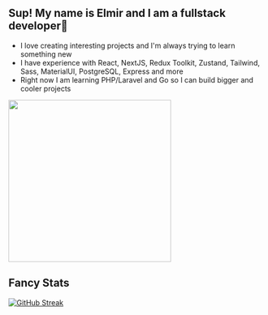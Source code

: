 Sup! My name is Elmir and I am a fullstack developer👋
---

- I love creating interesting projects and I'm always trying to learn something new 
- I have experience with React, NextJS, Redux Toolkit, Zustand, Tailwind, Sass, MaterialUI, PostgreSQL, Express and more
- Right now I am learning PHP/Laravel and Go so I can build bigger and cooler projects

<img src='https://media.giphy.com/media/v1.Y2lkPTc5MGI3NjExeG1oNDFkZmJnbmEyNXNvaG96eGFvZ2thZDZzbjRocXJ4OXFmemRmbiZlcD12MV9pbnRlcm5hbF9naWZfYnlfaWQmY3Q9Zw/3osxYlSDn290VbV076/giphy.gif' 
width="320" />



## Fancy Stats
[![GitHub Streak](http://github-readme-streak-stats.herokuapp.com?user=praesidi&theme=apprentice&border_radius=5)](https://git.io/streak-stats)
